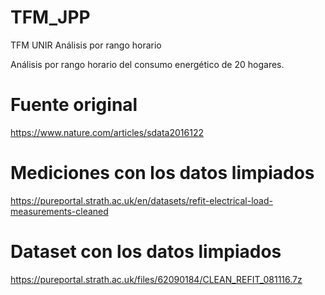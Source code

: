 # TFM_JPP
TFM UNIR Análisis por rango horario

Análisis por rango horario del consumo energético de 20 hogares. 

# Fuente original

https://www.nature.com/articles/sdata2016122

# Mediciones con los datos limpiados

https://pureportal.strath.ac.uk/en/datasets/refit-electrical-load-measurements-cleaned

# Dataset con los datos limpiados

https://pureportal.strath.ac.uk/files/62090184/CLEAN_REFIT_081116.7z
